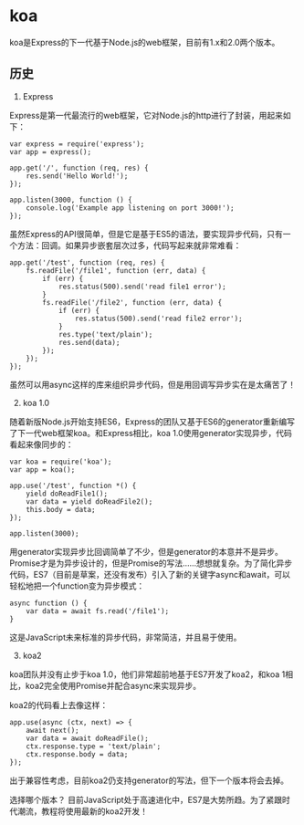 # koa

koa是Express的下一代基于Node.js的web框架，目前有1.x和2.0两个版本。

## 历史

1. Express

Express是第一代最流行的web框架，它对Node.js的http进行了封装，用起来如下：
```
var express = require('express');
var app = express();

app.get('/', function (req, res) {
    res.send('Hello World!');
});

app.listen(3000, function () {
    console.log('Example app listening on port 3000!');
});
```
虽然Express的API很简单，但是它是基于ES5的语法，要实现异步代码，只有一个方法：回调。如果异步嵌套层次过多，代码写起来就非常难看：
```
app.get('/test', function (req, res) {
    fs.readFile('/file1', function (err, data) {
        if (err) {
            res.status(500).send('read file1 error');
        }
        fs.readFile('/file2', function (err, data) {
            if (err) {
                res.status(500).send('read file2 error');
            }
            res.type('text/plain');
            res.send(data);
        });
    });
});
```
虽然可以用async这样的库来组织异步代码，但是用回调写异步实在是太痛苦了！

2. koa 1.0

随着新版Node.js开始支持ES6，Express的团队又基于ES6的generator重新编写了下一代web框架koa。和Express相比，koa 1.0使用generator实现异步，代码看起来像同步的：
```
var koa = require('koa');
var app = koa();

app.use('/test', function *() {
    yield doReadFile1();
    var data = yield doReadFile2();
    this.body = data;
});

app.listen(3000);
```
用generator实现异步比回调简单了不少，但是generator的本意并不是异步。Promise才是为异步设计的，但是Promise的写法……想想就复杂。为了简化异步代码，ES7（目前是草案，还没有发布）引入了新的关键字async和await，可以轻松地把一个function变为异步模式：
```
async function () {
    var data = await fs.read('/file1');
}
```
这是JavaScript未来标准的异步代码，非常简洁，并且易于使用。

3. koa2

koa团队并没有止步于koa 1.0，他们非常超前地基于ES7开发了koa2，和koa 1相比，koa2完全使用Promise并配合async来实现异步。

koa2的代码看上去像这样：
```
app.use(async (ctx, next) => {
    await next();
    var data = await doReadFile();
    ctx.response.type = 'text/plain';
    ctx.response.body = data;
});
```
出于兼容性考虑，目前koa2仍支持generator的写法，但下一个版本将会去掉。

选择哪个版本？
目前JavaScript处于高速进化中，ES7是大势所趋。为了紧跟时代潮流，教程将使用最新的koa2开发！
